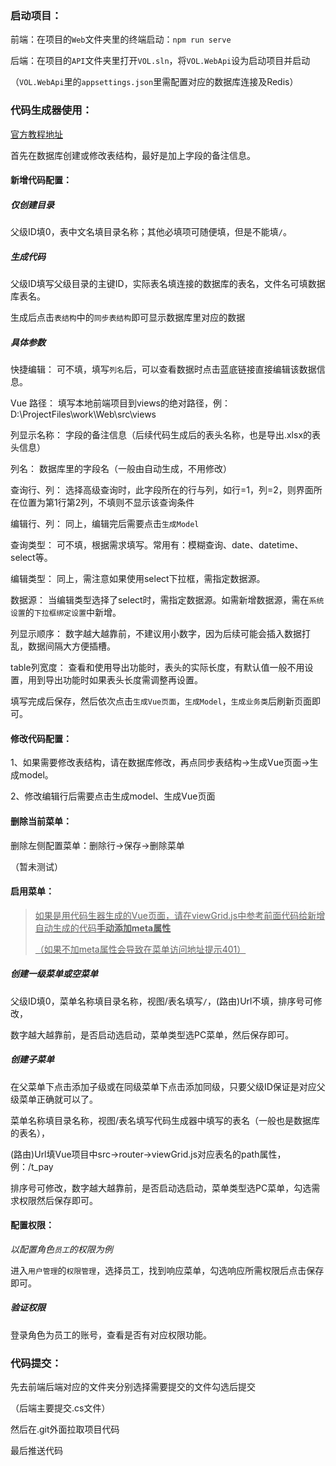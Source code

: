### 启动项目：

前端：在项目的`Web`文件夹里的终端启动：`npm run serve`

后端：在项目的`API`文件夹里打开`VOL.sln`，将`VOL.WebApi`设为启动项目并启动

（`VOL.WebApi`里的`appsettings.json`里需配置对应的数据库连接及Redis）



### 代码生成器使用：

[官方教程地址](http://v2.volcore.xyz/document/coder)

首先在数据库创建或修改表结构，最好是加上字段的备注信息。

#### 新增代码配置：

##### 仅创建目录

父级ID填0，表中文名填目录名称；其他必填项可随便填，但是不能填`/`。

##### 生成代码

父级ID填写父级目录的主键ID，实际表名填连接的数据库的表名，文件名可填数据库表名。

生成后点击`表结构`中的`同步表结构`即可显示数据库里对应的数据

##### 具体参数

快捷编辑：		可不填，填写`列名`后，可以查看数据时点击蓝底链接直接编辑该数据信息。

Vue 路径：		填写本地前端项目到views的绝对路径，例：D:\ProjectFiles\work\Web\src\views

列显示名称：	字段的备注信息（后续代码生成后的表头名称，也是导出.xlsx的表头信息）

列名：				数据库里的字段名（一般由自动生成，不用修改）

查询行、列：	选择高级查询时，此字段所在的行与列，如行=1，列=2，则界面所在位置为第1行第2列，不填则不显示该查询条件

编辑行、列：	同上，编辑完后需要点击`生成Model`

查询类型：		可不填，根据需求填写。常用有：模糊查询、date、datetime、select等。

编辑类型：		同上，需注意如果使用select下拉框，需指定数据源。

数据源：			当编辑类型选择了select时，需指定数据源。如需新增数据源，需在`系统设置`的`下拉框绑定设置`中新增。

列显示顺序：	数字越大越靠前，不建议用小数字，因为后续可能会插入数据打乱，数据间隔大方便插槽。

table列宽度：	查看和使用导出功能时，表头的实际长度，有默认值一般不用设置，用到导出功能时如果表头长度需调整再设置。



填写完成后保存，然后依次点击`生成Vue页面`，`生成Model`，`生成业务类`后刷新页面即可。



#### 修改代码配置：

1、如果需要修改表结构，请在数据库修改，再点同步表结构->生成Vue页面->生成model。

2、修改编辑行后需要点击生成model、生成Vue页面



#### 删除当前菜单：

删除左侧配置菜单：删除行->保存->删除菜单

（暂未测试）

#### 启用菜单：

> <u>如果是用代码生器生成的Vue页面，请在viewGrid.js中参考前面代码给新增自动生成的代码**手动添加meta属性**</u>
>
> <u>（如果不加meta属性会导致在菜单访问地址提示401）</u>

##### 创建一级菜单或空菜单

父级ID填0，菜单名称填目录名称，视图/表名填写`/`，(路由)Url不填，排序号可修改，

数字越大越靠前，是否启动选启动，菜单类型选PC菜单，然后保存即可。

##### 创建子菜单

在父菜单下点击添加子级或在同级菜单下点击添加同级，只要父级ID保证是对应父级菜单正确就可以了。

菜单名称填目录名称，视图/表名填写代码生成器中填写的表名（一般也是数据库的表名），

(路由)Url填Vue项目中src->router->viewGrid.js对应表名的path属性，例：/t_pay

排序号可修改，数字越大越靠前，是否启动选启动，菜单类型选PC菜单，勾选需求权限然后保存即可。



#### 配置权限：

*以配置角色`员工`的权限为例*

进入`用户管理`的`权限管理`，选择员工，找到响应菜单，勾选响应所需权限后点击保存即可。

##### 验证权限

登录角色为员工的账号，查看是否有对应权限功能。



### 代码提交：

先去前端后端对应的文件夹分别选择需要提交的文件勾选后提交

（后端主要提交.cs文件）

然后在.git外面拉取项目代码

最后推送代码
